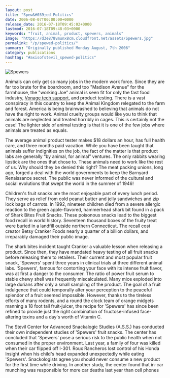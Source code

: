 ```yaml
---
layout: post
title: "Spew&#039;ed Politics"
date: 2006-08-07T00:00:00+0000
release_date: 2016-07-18T09:45:02+0000
lastmod: 2016-07-18T09:48:03+0000
keywords: "fruit, animal, product, spewers, animals"
image: "https://d3e878vmunx8cm.cloudfront.net/assets/Spewers.jpg"
permalink: "/p/spewed-politics/"
summary: "Originally published Monday August, 7th 2006"
category: publications
hashtag: "#axisofstevil_spewed-politics"
---
```


[Id_1]: https://d3e878vmunx8cm.cloudfront.net/assets/Spewers.jpg "Spewers"
![Spewers][Id_1]

Animals can only get so many jobs in the modern work force. Since they are far too brute for the boardroom, and too "Madison Avenue" for the farmhouse, the "working Joe” animal is seen fit for only the fast food industry, [Vonage tech support](https://d3e878vmunx8cm.cloudfront.net/assets/vonage.gif " Vonage tech support"), and product testing. There is a vast conspiracy in this country to keep the Animal Kingdom relegated to the farm and forest. America is being brainwashed to believing that animals do not have the right to work. Animal cruelty groups would like you to think that animals are neglected and treated horribly in cages. This is certainly not the case! The lighter side of animal testing is that it is one of the few jobs where animals are treated as equals.

The average animal product tester makes $18 dollars an hour, has full health care, and three months paid vacation. While you have been taught that animals suffer indignities on the job, the fact of the matter is that product labs are generally “by animal, for animal” ventures. The only rabbits wearing lipstick are the ones that chose to. These animals need to work like the rest of us. Why should they be denied this right? The meat packing unions, long ago, forged a deal with the world governments to keep the Barnyard Renaissance secret. The public was never informed of the cultural and social evolutions that swept the world in the summer of 1946!

Children's fruit snacks are the most enjoyable part of every lunch period. They serve as relief from cold peanut butter and jelly sandwiches and zip lock bags of carrots. In 1992, nineteen children died from a severe allergic reaction to the green apple-flavored, hammerhead shark bit found in a pack of Shark Bites Fruit Snacks. These poisonous snacks lead to the biggest food recall in world history. Seventeen thousand boxes of the fruity treat were buried in a landfill outside northern Connecticut. The recall cost creator Betsy Cranker Foods nearly a quarter of a billion dollars, and irreparably damaged their public image.

The shark bites incident taught Cranker a valuable lesson when releasing a product. Since then, they have mandated heavy testing of all fruit snacks before releasing them to retailers. Their current and most popular fruit snack, 'Spewers' spent three years in clinical trials at three different animal labs. 'Spewers', famous for contorting your face with its intense fruit flavor, was at first a danger to the consumer. The ratio of power fruit serum to stable chewy shell was frequently miscalculated. Many mice exploded into large durians after only a small sampling of the product. The goal of a fruit indulgence that could temporally alter your perception to the peaceful splendor of a fruit seemed impossible. However, thanks to the tireless efforts of many rodents, and a round the clock team of orange midgets manning a 18 foot tall fruit-juicer, the recipe for 'Spewers' has since been refined to provide just the right combination of fructose-infused face-altering toxins and a day's worth of Vitamin C.

The Stevil Center for Advanced Snackalogic Studies (A.S.S.) has conducted their own independent studies of 'Spewers' fruit snacks. The center has concluded that 'Spewers' pose a serious risk to the public health when not consumed in the proper environment. Last year, a family of four was killed when their car flipped off I-301. Roux Rancheros lost control of his Honda Insight when his child's head expanded unexpectedly while eating 'Spewers'. Snackologists agree you should never consume a new product for the first time while driving. In another study, the center found that in-car munching was responsible for more car deaths last year than cell phones
